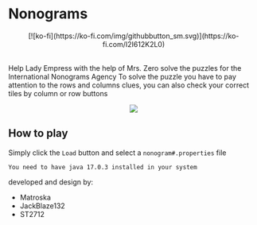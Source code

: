 # Nonograms
<p style="text-align: center">[![ko-fi](https://ko-fi.com/img/githubbutton_sm.svg)](https://ko-fi.com/I2I612K2L0)</p><br>
Help Lady Empress with the help of Mrs. Zero solve the puzzles for the International Nonograms Agency
To solve the puzzle you have to pay attention to the rows and columns clues, you can also check your correct tiles by column or row buttons

<p style="text-align: center"><image src="https://user-images.githubusercontent.com/63567815/187064239-5be11672-3e2d-4638-b11b-de7d8a0d2168.png"></image></p>

## How to play
Simply click the `Load` button and select a `nonogram#.properties` file

```
You need to have java 17.0.3 installed in your system
```

developed and design by:
- Matroska
- JackBlaze132
- ST2712



